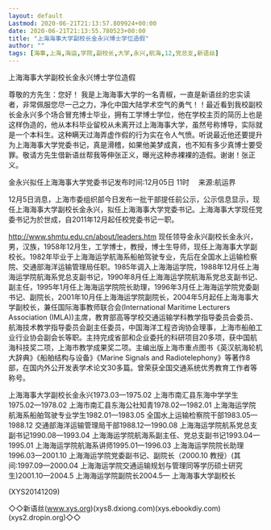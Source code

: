 ```yaml
---
layout: default
Lastmod: 2020-06-21T21:13:57.809924+00:00
date: 2020-06-21T21:13:55.780523+00:00
title: "上海海事大学副校长金永兴博士学位造假"
author: ""
tags: [海事,上海,海运,学院,副校长,大学,永兴,航海,12,党总支,新语丝]
---
```


上海海事大学副校长金永兴博士学位造假

尊敬的方先生：您好！      我是上海海事大学的一名青椒，一直是新语丝的忠实读者，非常佩服您尽一己之力，净化中国大陆学术空气的勇气！！最近看到我校副校长金永兴多个场合冒充博士毕业，拥有工学博士学位，他在学校主页的简历上也是这样伪造的，他从本科毕业留校从未离开过上海海事大学，虽然号称博导，实际就是一个本科生。这种瞒天过海弄虚作假的行为实在令人气愤。听说最近他还要提升为上海海事大学党委书记，真是滑稽，如果他美梦成真，也不知有多少真博士要受罪。敬请方先生借新语丝帮我等伸张正义，曝光这种赤裸裸的造假。谢谢！张正义。

金永兴拟任上海海事大学党委书记发布时间:12月05日 11时 　来源:航运界

12月5日消息，上海市委组织部今日发布一批干部提任前公示，公示信息显示，现任上海海事大学副校长金永兴，拟任上海海事大学党委书记。上海海事大学现任党委书记为於世成，自2011年12月起任校党委书记一职。

http://www.shmtu.edu.cn/about/leaders.htm 现任领导金永兴副校长金永兴，男，汉族，1958年12月生，工学博士，教授，博士生导师，现任上海海事大学副校长。1982年毕业于上海海运学航海系船舶驾驶专业，先后在全国水上运输检察院、交通部海洋运输管理局任职。1985年调入上海海运学院，1988年12月任上海海运学院航海系党总支副书记，1990年8月任上海海运学院航海系党总支副书记、副主任，1995年1月任上海海运学院院长助理，1996年3月任上海海运学院党委副书记、副院长，2001年10月任上海海运学院副院长，2004年5月起任上海海事大学副校长，兼任国际海事教师联合会(International Maritime Lecturers Association (IMLA))主席，教育部高等学校交通运输学科教学指导委员会委员、航海技术教学指导委员会副主任委员，中国海洋工程咨询协会理事，上海市船舶工业行业协会副会长等职。主持完成省部和企业委托的科研项目20多项，获中国航海科技奖二项，上海市教学成果奖二项。主编出版上海市重点图书《英汉航海轮机大辞典》《船舶结构与设备》《Marine Signals and Radiotelephony》等著作8部，在国内外公开发表学术论文30多篇。曾荣获全国交通系统优秀教育工作者等称号。

上海海事大学副校长金永兴1973.03—1975.02 上海市南汇县东海中学学生1975.02—1978.02 上海市南汇县东海公社知青1978.02—1982.01 上海海运学院航海系船舶驾驶专业学生1982.01—1983.05 全国水上运输检察院干部1983.05—1988.12 交通部海洋运输管理局干部1988.12—1990.08 上海海运学院航系党总支副书记1990.08—1993.04 上海海运学院航海系副主任、党总支副书记1993.04—1995.01 上海海运学院航海系讲师1995.01—1996.03 上海海运学院院长助理1996.03—2001.10 上海海运学院党委副书记、副院长（2000.10 教授）(其间:1997.09—2000.04 上海海运学院交通运输规划与管理同等学历硕士研究生)2001.10—2004.5 上海海运学院副院长2004.5— 上海海事大学副校长

(XYS20141209)

◇◇新语丝(www.xys.org)(xys8.dxiong.com)(xys.ebookdiy.com)(xys2.dropin.org)◇◇

